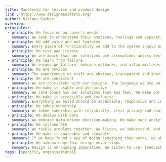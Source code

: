 ```yaml
---
title: Manifesto for service and product design
link : https://www.designmanifesto.org/
author: Niklaus Gerber
overview:
principles:
 - principle: We focus on our user's needs
   summary: We seek to understand their emotions, feelings and aspirations rather than making assumptions about what they want.
 - principle: We add value and not features
   summary: Every piece of functionality we add to the system should add value for our users.
 - principle: We test and iterate
   summary: We are aware that our solutions are assumptions unless tested with real users. We test hypotheses, learn and improve our ideas.
 - principle: We learn from failure
   summary: We encourage failure, embrace setbacks, and allow mistakes. We learn, iterate and grow from them.
 - principle: We are obvious
   summary: The experiences we craft are obvious, transparent and inevitable. We go the extra mile to make the experience feel predictably inevitable.
 - principle: We are consistent
   summary: We are consistent with our designs, the language we use on interfaces, our code and our data. We understand that consistency will make our design better, easier to use, and practically invisible.
 - principle: We make it usable and attractive
   summary: We care about how our solutions look and feel. We make our work pleasant to look at, and a delight to interact with.
 - principle: We make it accessible and inclusive
   summary: Everything we build should be accessible, responsive and inclusive. We sacrifice elegance over inclusiveness, readability and legibility.
 - principle: We imbue ownership
   summary: We imbue ownership with reliability, clear privacy and control. We design experiences for the right type of ownership.
 - principle: We design with data
   summary: We embrace data-driven decision-making. We make sure analytics are built-in and always on.
 - principle: We collaborate
   summary: We tackle problems together. We listen, we understand, and we encourage rather than force solutions. We learn from each other and understand the value of what we are building.
 - principle: We make it shareable and reusable
   summary: If we have found a way of doing something that works, we share it whenever we can instead of reinventing the wheel every time.
 - principle: We acknowledge that design never stops
   summary: Design is an ongoing imperative. We listen to user feedback and make data-driven decisions to refine and improve our product.
tags: [specific, organisational]   
---
```

